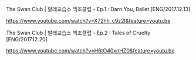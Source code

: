 The Swan Club | 발레교습소 백조클럽 - Ep.1 : Darn You, Ballet [ENG/2017.12.13]

https://www.youtube.com/watch?v=X72hh_c9z2I&feature=youtu.be

The Swan Club | 발레교습소 백조클럽 - Ep.2 : Tales of Cruelty [ENG/2017.12.20]

https://www.youtube.com/watch?v=H6tO40xnHZ0&feature=youtu.be



